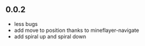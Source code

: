 ## 0.0.2

 * less bugs
 * add move to position thanks to mineflayer-navigate
 * add spiral up and spiral down
